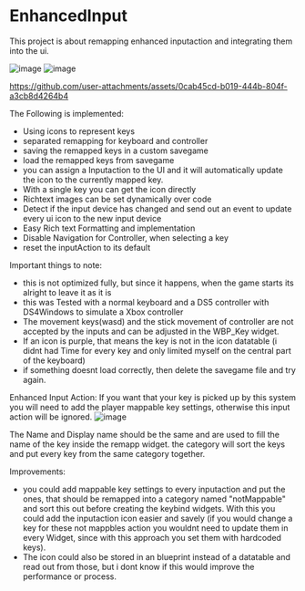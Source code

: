 # EnhancedInput
This project is about remapping enhanced inputaction and integrating them into the ui.

![image](https://github.com/user-attachments/assets/1391e2dc-d435-469a-96cf-0a9aed83827e)
![image](https://github.com/user-attachments/assets/1d00137f-673b-44dd-9269-610b587778ed)




https://github.com/user-attachments/assets/0cab45cd-b019-444b-804f-a3cb8d4264b4

The Following is implemented:
- Using icons to represent keys
- separated remapping for keyboard and controller
- saving the remapped keys in a custom savegame
- load the remapped keys from savegame
- you can assign a Inputaction to the UI and it will automatically update the icon to the currently mapped key.
- With a single key you can get the icon directly
- Richtext images can be set dynamically over code
- Detect if the input device has changed and send out an event to update every ui icon to the new input device
- Easy Rich text Formatting and implementation
- Disable Navigation for Controller, when selecting a key
- reset the inputAction to its default

Important things to note:
- this is not optimized fully, but since it happens, when the game starts its alright to leave it as it is
- this was Tested with a normal keyboard and a DS5 controller with DS4Windows to simulate a Xbox controller
- The movement keys(wasd) and the stick movement of controller are not accepted by the inputs and can be adjusted in the WBP_Key widget.
- If an icon is purple, that means the key is not in the icon datatable (i didnt had Time for every key and only limited myself on the central part of the keyboard)
- if something doesnt load correctly, then delete the savegame file and try again.


Enhanced Input Action:
If you want that your key is picked up by this system you will need to add the player mappable key settings, otherwise this input action will be ignored.
![image](https://github.com/user-attachments/assets/9349873f-0b69-4883-b07b-6a6c89022b4b)

The Name and Display name should be the same and are used to fill the name of the key inside the remapp widget.
the category will sort the keys and put every key from the same category together.





Improvements:
- you could add mappable key settings to every inputaction and put the ones, that should be remapped into a category named "notMappable" and sort this out before creating the keybind widgets. With this you could add the inputaction icon easier and savely (if you would change a key for these not mappbles action you wouldnt need to update them in every Widget, since with this approach you set them with hardcoded keys).
- The icon could also be stored in an blueprint instead of a datatable and read out from those, but i dont know if this would improve the performance or process.

